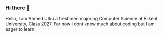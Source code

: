 ### Hi there 👋
Hello, I am Ahmed Utku a freshmen majoring Computer Science at Bilkent University, Class 2027. For now I dont know much about coding but I am eager to learn.

<!--
**AhmedUtkuOzudogru/Ahmedutkuozudogru** is a ✨ _special_ ✨ repository because its `README.md` (this file) appears on your GitHub profile.


